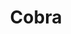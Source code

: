 ---
git: https://github.com/spf13/cobra
logohandle: cobradev
sort: cobra
title: Cobra
website: https://cobra.dev/
---